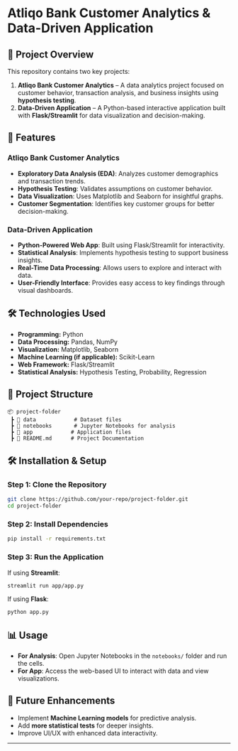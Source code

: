 # Atliqo Bank Customer Analytics & Data-Driven Application

## 📌 Project Overview
This repository contains two key projects:

1. **Atliqo Bank Customer Analytics** – A data analytics project focused on customer behavior, transaction analysis, and business insights using **hypothesis testing**.
2. **Data-Driven Application** – A Python-based interactive application built with **Flask/Streamlit** for data visualization and decision-making.

## 🚀 Features
### **Atliqo Bank Customer Analytics**
- **Exploratory Data Analysis (EDA)**: Analyzes customer demographics and transaction trends.
- **Hypothesis Testing**: Validates assumptions on customer behavior.
- **Data Visualization**: Uses Matplotlib and Seaborn for insightful graphs.
- **Customer Segmentation**: Identifies key customer groups for better decision-making.

### **Data-Driven Application**
- **Python-Powered Web App**: Built using Flask/Streamlit for interactivity.
- **Statistical Analysis**: Implements hypothesis testing to support business insights.
- **Real-Time Data Processing**: Allows users to explore and interact with data.
- **User-Friendly Interface**: Provides easy access to key findings through visual dashboards.

## 🛠️ Technologies Used
- **Programming:** Python
- **Data Processing:** Pandas, NumPy
- **Visualization:** Matplotlib, Seaborn
- **Machine Learning (if applicable):** Scikit-Learn
- **Web Framework:** Flask/Streamlit
- **Statistical Analysis:** Hypothesis Testing, Probability, Regression

## 📂 Project Structure
```
📦 project-folder
 ┣ 📂 data            # Dataset files
 ┣ 📂 notebooks       # Jupyter Notebooks for analysis
 ┣ 📂 app            # Application files
 ┣ 📜 README.md      # Project Documentation
```

## 🛠️ Installation & Setup
### **Step 1: Clone the Repository**
```bash
git clone https://github.com/your-repo/project-folder.git
cd project-folder
```
### **Step 2: Install Dependencies**
```bash
pip install -r requirements.txt
```
### **Step 3: Run the Application**
If using **Streamlit**:
```bash
streamlit run app/app.py
```
If using **Flask**:
```bash
python app.py
```

## 📊 Usage
- **For Analysis**: Open Jupyter Notebooks in the `notebooks/` folder and run the cells.
- **For App**: Access the web-based UI to interact with data and view visualizations.



## 📌 Future Enhancements
- Implement **Machine Learning models** for predictive analysis.
- Add **more statistical tests** for deeper insights.
- Improve UI/UX with enhanced data interactivity.

---


